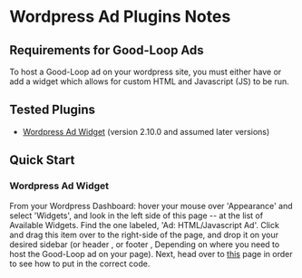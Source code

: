 # Wordpress Ad Plugins Notes #

## Requirements for Good-Loop Ads ##
To host a Good-Loop ad on your wordpress site, you must either have or add a widget which allows for custom HTML and Javascript (JS) to be run.

## Tested Plugins ##

* [Wordpress Ad Widget](https://en-gb.wordpress.org/plugins/ad-widget/ "Wordpress Ad Widget Page") (version 2.10.0  and assumed later versions)

## Quick Start

### Wordpress Ad Widget

From your Wordpress Dashboard: hover your mouse over 'Appearance' and select 'Widgets', and look in the left side of this page -- at the list of Available Widgets.  Find the one labeled, 'Ad: HTML/Javascript Ad'.  Click and drag this item over to the right-side of the page, and drop it on your desired sidebar (or header , or footer , Depending on where you need to host the Good-Loop ad on your page).  Next, head over to [this](Publishers-How-to-install-Good.Loop-on-your-site) page in order to see how to put in the correct code.
